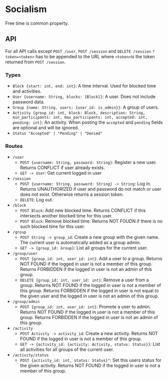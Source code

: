 # Socialism

Free time is common property.

## API

For all API calls except `POST /user`, `POST /session` and `DELETE /session` `?token=<token>` has to be appended to the URL where `<token>`is the token returned from `POST /session`.

### Types

* `Block {start: int, end: int}`: A time interval. Used for blocked time and activities.
* `User {username: String, blocks: [Block]}`: A user. Does not include password data.
* `Group {name: String, users: {user_id: is_admin}}`: A group of users.
* `Activity {group_id: int, block: Block, description: String, min_participants: int, max_participants: int, accepted: int, pending: int}`: An activity. When posting the `accepted` and `pending` fields are optional and will be ignored.
* `Status "Accepted" | "Pending" | "Denied"`

### Routes

* `/user`
    * `POST {username: String, password: String}`: Register a new user. Returns CONFLICT if user already exists.
    * `GET -> User`: Get current logged in user
* `/session`
    * `POST {username: String, password: String} -> String`: Log in. Returns UNAUTHORIZED if user and password do not match or user does not exist. Otherwise returns a session token.
    * `DELETE`: Log out.
* `/block`
    * `POST Block`: Add new blocked time. Returns CONFLICT if this intersects another blocked time for this user.
    * `POST Block`: Remove blocked time. Returns NOT FOUDN if there is no such blocked time for this user.
* `/group`
    * `POST String -> group_id`: Create a new group with the given name. The current user is automatically added as a group admin.
    * `GET -> {group_id: Group}`: List all groups for the current user.
* `/group/user`
    * `POST {group_id: int, user_id: int}`: Add a user to a group. Returns NOT FOUND if the logged in user is not a member of this group. Returns FORBIDDEN if the logged in user is not an admin of this group.
    * `DELETE {group_id: int, user_id: int}`: Remove a user from a group. Returns NOT FOUND if the logged in user is not a member of this group. Returns FORBIDDEN if the logged in user is not equal to the given user and the logged in user is not an admin of this group.
* `/group/admin`
    * `POST {group_id: int, user_id: int}`: Promote a user to admin. Returns NOT FOUND if the logged in user is not a member of this group. Returns FORBIDDEN if the logged in user is not an admin of this group.
* `/activity`
    * `POST Activity -> activity_id`: Create a new activity. Returns NOT FOUND if the logged in user is not a member of this group.
    * `GET -> {activity_id: {activity: Activity, status: Status}}`: List all activities for all groups of the current user.
* `/activity/status`
    * `POST {activity_id: int, status: Status}"`: Set this users status for the given activity. Returns NOT FOUND if the logged in user is not a member of this group.

